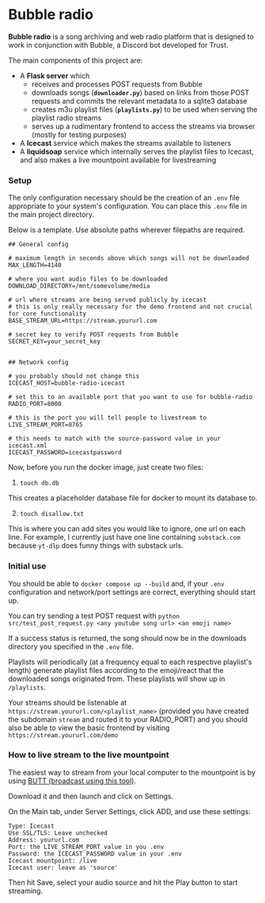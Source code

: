 # Bubble radio

**Bubble radio** is a song archiving and web radio platform that is designed to work in conjunction with Bubble, a Discord bot developed for Trust.

The main components of this project are:

- A **Flask server** which 
	- receives and processes POST requests from Bubble
	- downloads songs (**`downloader.py`**) based on links from those POST requests and commits the relevant metadata to a sqlite3 database
	- creates m3u playlist files (**`playlists.py`**) to be used when serving the playlist radio streams
	- serves up a rudimentary frontend to access the streams via browser (mostly for testing purposes)
- A **Icecast** service which makes the streams available to listeners
- A **liquidsoap** service which internally serves the playlist files to Icecast, and also makes a live mountpoint available for livestreaming

### Setup

The only configuration necessary should be the creation of an `.env` file appropriate to your system's configuration. You can place this `.env` file in the main project directory.

Below is a template. Use absolute paths wherever filepaths are required.

```
## General config

# maximum length in seconds above which songs will not be downloaded
MAX_LENGTH=4140

# where you want audio files to be downloaded
DOWNLOAD_DIRECTORY=/mnt/somevolume/media

# url where streams are being served publicly by icecast
# this is only really necessary for the demo frontend and not crucial for core functionality
BASE_STREAM_URL=https://stream.yoururl.com

# secret key to verify POST requests from Bubble
SECRET_KEY=your_secret_key


## Network config

# you probably should not change this
ICECAST_HOST=bubble-radio-icecast

# set this to an available port that you want to use for bubble-radio
RADIO_PORT=8000

# this is the port you will tell people to livestream to
LIVE_STREAM_PORT=8765

# this needs to match with the source-password value in your icecast.xml
ICECAST_PASSWORD=icecastpassword
```

Now, before you run the docker image, just create two files:

1) `touch db.db`

This creates a placeholder database file for docker to mount its database to.

2) `touch disallow.txt`

 This is where you can add sites you would like to ignore, one url on each line. For example, I currently just have one line containing `substack.com` because `yt-dlp` does funny things with substack urls.

### Initial use

You should be able to `docker compose up --build` and, if your `.env` configuration and network/port settings are correct, everything should start up.

You can try sending a test POST request with `python src/test_post_request.py <any youtube song url> <an emoji name>`

If a success status is returned, the song should now be in the downloads directory you specified in the `.env` file.

Playlists will periodically (at a frequency equal to each respective playlist's length) generate playlist files according to the emoji/react that the downloaded songs originated from. These playlists will show up in `/playlists`.

Your streams should be listenable at `https://stream.yoururl.com/<playlist_name>` (provided you have created the subdomain `stream` and routed it to your RADIO_PORT) and you should also be able to view the basic frontend by visiting `https://stream.yoururl.com/demo`

### How to live stream to the live mountpoint

The easiest way to stream from your local computer to the mountpoint is by using [BUTT (broadcast using this tool)](https://danielnoethen.de/butt/).

Download it and then launch and click on Settings. 

On the Main tab, under Server Settings, click ADD, and use these settings:

```
Type: Icecast
Use SSL/TLS: Leave unchecked
Address: yoururl.com
Port: the LIVE_STREAM_PORT value in you .env
Password: the ICECAST_PASSWORD value in your .env
Icecast mountpoint: /live
Icecast user: leave as 'source'
```

Then hit Save, select your audio source and hit the Play button to start streaming.